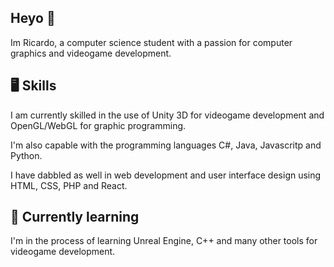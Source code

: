 ## Heyo 👋
Im Ricardo, a computer science student with a passion for computer graphics and videogame development.
<!--
**RicardoSanPer/RicardoSanPer** is a ✨ _special_ ✨ repository because its `README.md` (this file) appears on your GitHub profile.

Here are some ideas to get you started:

- 🔭 I’m currently working on ...
- 🌱 I’m currently learning ...
- 👯 I’m looking to collaborate on ...
- 🤔 I’m looking for help with ...
- 💬 Ask me about ...
- 📫 How to reach me: ...
- 😄 Pronouns: ...
- ⚡ Fun fact: ...
-->
## 🖥️ Skills
I am currently skilled in the use of Unity 3D for videogame development and OpenGL/WebGL for graphic programming.

I'm also capable with the programming languages C#, Java, Javascritp and Python.

I have dabbled as well in web development and user interface design using HTML, CSS, PHP and React.

## 📖 Currently learning
I'm in the process of learning Unreal Engine, C++ and many other tools for videogame development.

